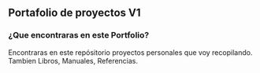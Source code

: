 ## Portafolio de proyectos V1

### ¿Que encontraras en este Portfolio?

Encontraras en este repósitorio proyectos personales que voy recopilando. Tambien Libros, Manuales, Referencias.


